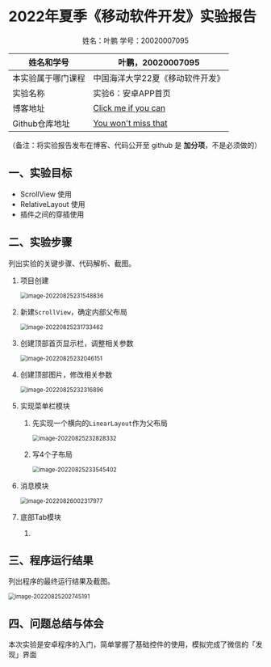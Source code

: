 # 2022年夏季《移动软件开发》实验报告

<center>姓名：叶鹏  学号：20020007095</center>

| 姓名和学号         | 叶鹏，20020007095                                            |
| ------------------ | ------------------------------------------------------------ |
| 本实验属于哪门课程 | 中国海洋大学22夏《移动软件开发》                             |
| 实验名称           | 实验6：安卓APP首页                                           |
| 博客地址           | [Click me if you can](http://existot01.top/)                 |
| Github仓库地址     | [You won't miss that](https://github.com/ExistoT01/mobileSoftwareDesign-lab6) |

（备注：将实验报告发布在博客、代码公开至 github 是 **加分项**，不是必须做的）



## **一、实验目标**

- ScrollView 使用
- RelativeLayout 使用
- 插件之间的穿插使用

## 二、实验步骤

列出实验的关键步骤、代码解析、截图。

1. 项目创建

   <img src="C:\Users\ASUS\AppData\Roaming\Typora\typora-user-images\image-20220825231548836.png" alt="image-20220825231548836" style="zoom:80%;" />

2. 新建`ScrollView`，确定内部父布局

   <img src="C:\Users\ASUS\AppData\Roaming\Typora\typora-user-images\image-20220825231733462.png" alt="image-20220825231733462" style="zoom:80%;" />

3. 创建顶部首页显示栏，调整相关参数

   <img src="C:\Users\ASUS\AppData\Roaming\Typora\typora-user-images\image-20220825232046151.png" alt="image-20220825232046151" style="zoom:80%;" />

4. 创建顶部图片，修改相关参数

   <img src="C:\Users\ASUS\AppData\Roaming\Typora\typora-user-images\image-20220825232316896.png" alt="image-20220825232316896" style="zoom:80%;" />

5. 实现菜单栏模块

   1. 先实现一个横向的`LinearLayout`作为父布局

      <img src="C:\Users\ASUS\AppData\Roaming\Typora\typora-user-images\image-20220825232828332.png" alt="image-20220825232828332" style="zoom:80%;" />

   2. 写4个子布局

      <img src="C:\Users\ASUS\AppData\Roaming\Typora\typora-user-images\image-20220825233545402.png" alt="image-20220825233545402" style="zoom:80%;" />

6. 消息模块

   <img src="C:\Users\ASUS\AppData\Roaming\Typora\typora-user-images\image-20220826002317977.png" alt="image-20220826002317977" style="zoom:80%;" />

7. 底部Tab模块

   1. 




## 三、程序运行结果

列出程序的最终运行结果及截图。

<img src="https://expicture.oss-cn-beijing.aliyuncs.com/img/202208252035832.png" alt="image-20220825202745191" style="zoom:80%;" />

## 四、问题总结与体会

本次实验是安卓程序的入门，简单掌握了基础控件的使用，模拟完成了微信的「发现」界面

